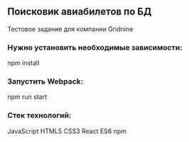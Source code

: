 ## Поисковик авиабилетов по БД
Тестовое задание для компании Gridnine
 
### Нужно установить необходимые зависимости:
npm install

### Запустить Webpack:
npm run start

### Стек технологий:
JavaScript
HTML5
CSS3
React
ES6
npm


